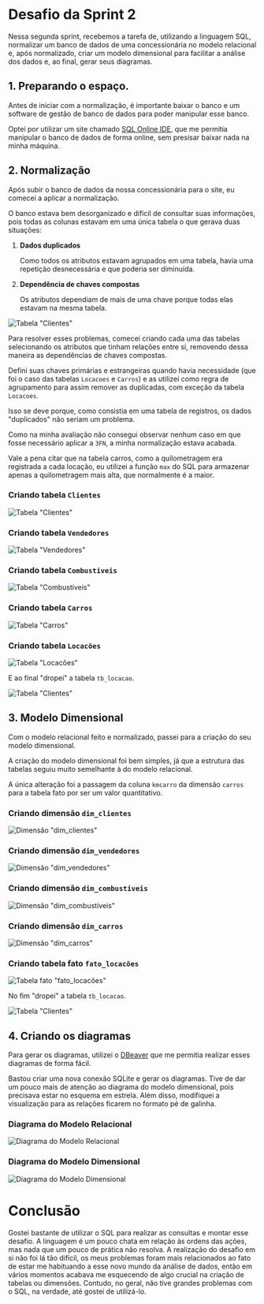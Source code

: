 # Desafio da Sprint 2
Nessa segunda sprint, recebemos a tarefa de, utilizando a linguagem SQL, normalizar um banco de dados de uma concessionária no modelo relacional e, após normalizado, criar um modelo dimensional para facilitar a análise dos dados e, ao final, gerar seus diagramas.

## 1. Preparando o espaço.
Antes de iniciar com a normalização, é importante baixar o banco e um software de gestão de banco de dados para poder manipular esse banco.

Optei por utilizar um site chamado [SQL Online IDE](https://sqliteonline.com/), que me permitia manipular o banco de dados de forma online, sem presisar baixar nada na minha máquina.

## 2. Normalização
Após subir o banco de dados da nossa concessionária para o site, eu comecei a aplicar a normalização.

O banco estava bem desorganizado e difícil de consultar suas informações, pois todas as colunas estavam em uma única tabela o que gerava duas situações:

1. **Dados duplicados**

   Como todos os atributos estavam agrupados em uma tabela, havia uma repetição desnecessária e que poderia ser diminuída.
3. **Dependência de chaves compostas**

   Os atributos dependiam de mais de uma chave porque todas elas estavam na mesma tabela.

![Tabela "Clientes"](../evidencias/tb_locacao.png)

Para resolver esses problemas, comecei criando cada uma das tabelas selecionando os atributos que tinham relações entre si, removendo dessa maneira as dependências de chaves compostas. 

Defini suas chaves primárias e estrangeiras quando havia necessidade (que foi o caso das tabelas ```Locacoes``` e ```Carros```) e as utilizei como regra de agrupamento para assim remover as duplicadas, com exceção da tabela ```Locacoes```. 

Isso se deve porque, como consistia em uma tabela de registros, os dados "duplicados" não seriam um problema.

Como na minha avaliação não consegui observar nenhum caso em que fosse necessário aplicar a ```3FN```, a minha normalização estava acabada.

Vale a pena citar que na tabela carros, como a quilometragem era registrada a cada locação, eu utilizei a função ```max``` do SQL para armazenar apenas a quilometragem mais alta, que normalmente é a maior.

### Criando tabela ```Clientes```
![Tabela "Clientes"](../evidencias/criando_tb_clientes.png)
### Criando tabela ```Vendedores```
![Tabela "Vendedores"](../evidencias/criando_tb_vendedores.png)
### Criando tabela ```Combustiveis```
![Tabela "Combustiveis"](../evidencias/criando_tb_combustiveis.png)
### Criando tabela ```Carros```
![Tabela "Carros"](../evidencias/criando_tb_carros.png)
### Criando tabela ```Locacões```
![Tabela "Locacões"](../evidencias/criando_tb_locacoes.png)

E ao final "dropei" a tabela ```tb_locacao```.

![Tabela "Clientes"](../evidencias/apagando_tabela_tb_locacoes_do_bd_relacional.png)

## 3. Modelo Dimensional
Com o modelo relacional feito e normalizado, passei para a criação do seu modelo dimensional.

A criação do modelo dimensional foi bem simples, já que a estrutura das tabelas seguiu muito semelhante à do modelo relacional.

A única alteração foi a passagem da coluna ```kmcarro``` da dimensão ```carros``` para a tabela fato por ser um valor quantitativo.

### Criando dimensão ```dim_clientes```
![Dimensão "dim_clientes"](../evidencias/criando_dim_clientes.png)
### Criando dimensão ```dim_vendedores```
![Dimensão "dim_vendedores"](../evidencias/criando_dim_vendedores.png)
### Criando dimensão ```dim_combustiveis```
![Dimensão "dim_combustiveis"](../evidencias/criando_dim_combustiveis.png)
### Criando dimensão ```dim_carros```
![Dimensão "dim_carros"](../evidencias/criando_dim_carros.png)
### Criando tabela fato ```fato_locacões```
![Tabela fato "fato_locacões"](../evidencias/criando_fato_locacoes.png)

No fim "dropei" a tabela ```tb_locacao```.

![Tabela "Clientes"](../evidencias/apagando_tabela_tb_locacoes_do_bd_dimensional.png)

## 4. Criando os diagramas
Para gerar os diagramas, utilizei o [DBeaver](https://dbeaver.io/) que me permitia realizar esses diagramas de forma fácil.

Bastou criar uma nova conexão SQLite e gerar os diagramas. Tive de dar um pouco mais de atenção ao diagrama do modelo dimensional, pois precisava estar no esquema em estrela. 
Além disso, modifiquei a visualização para as relações ficarem no formato pé de galinha.

### Diagrama do Modelo Relacional
![Diagrama do Modelo Relacional](arquivos/concessionaria_relacional.png)

### Diagrama do Modelo Dimensional
![Diagrama do Modelo Dimensional](arquivos/concessionaria_dimensional.png)

# Conclusão
Gostei bastante de utilizar o SQL para realizar as consultas e montar esse desafio. A linguagem é um pouco chata em relação às ordens das ações, mas nada que um pouco de prática não resolva. A realização do desafio em si não foi lá tão difícil, os meus problemas foram mais relacionados ao fato de estar me habituando a esse novo mundo da análise de dados, então em vários momentos acabava me esquecendo de algo crucial na criação de tabelas ou dimensões. Contudo, no geral, não tive grandes problemas com o SQL, na verdade, até gostei de utilizá-lo.
